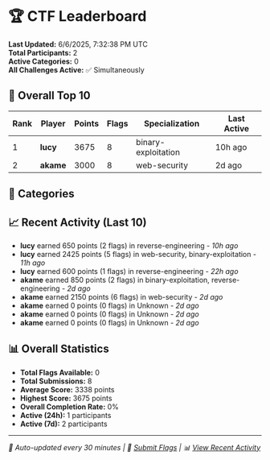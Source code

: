 # 🏆 CTF Leaderboard

**Last Updated:** 6/6/2025, 7:32:38 PM UTC  
**Total Participants:** 2  
**Active Categories:** 0  
**All Challenges Active:** ✅ Simultaneously  

## 🥇 Overall Top 10

| Rank | Player | Points | Flags | Specialization | Last Active |
|------|--------|--------|-------|---------------|-------------|
| 1 | **lucy** | 3675 | 8 | binary-exploitation | 10h ago |
| 2 | **akame** | 3000 | 8 | web-security | 2d ago |

## 🎯 Categories



## 📈 Recent Activity (Last 10)

- **lucy** earned 650 points (2 flags) in reverse-engineering - *10h ago*
- **lucy** earned 2425 points (5 flags) in web-security, binary-exploitation - *11h ago*
- **lucy** earned 600 points (1 flags) in reverse-engineering - *22h ago*
- **akame** earned 850 points (2 flags) in binary-exploitation, reverse-engineering - *2d ago*
- **akame** earned 2150 points (6 flags) in web-security - *2d ago*
- **akame** earned 0 points (0 flags) in Unknown - *2d ago*
- **akame** earned 0 points (0 flags) in Unknown - *2d ago*
- **akame** earned 0 points (0 flags) in Unknown - *2d ago*

## 📊 Overall Statistics

- **Total Flags Available:** 0
- **Total Submissions:** 8
- **Average Score:** 3338 points
- **Highest Score:** 3675 points
- **Overall Completion Rate:** 0%
- **Active (24h):** 1 participants
- **Active (7d):** 2 participants

---
*🤖 Auto-updated every 30 minutes | 🚩 [Submit Flags](https://flags.mycyberplayground.xyz) | 📊 [View Recent Activity](recent-activity.md)*